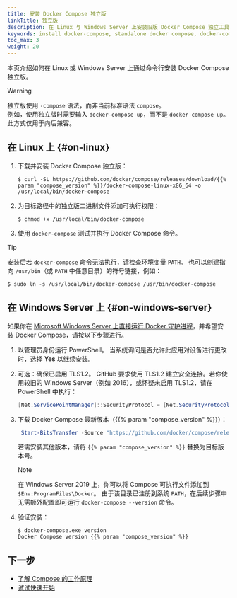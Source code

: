 ```yaml
---
title: 安装 Docker Compose 独立版
linkTitle: 独立版
description: 在 Linux 与 Windows Server 上安装旧版 Docker Compose 独立工具的说明
keywords: install docker-compose, standalone docker compose, docker-compose windows server, install docker compose linux, legacy compose install
toc_max: 3
weight: 20
---
```


本页介绍如何在 Linux 或 Windows Server 上通过命令行安装 Docker Compose 独立版。

> [!WARNING]
>
> 独立版使用 `-compose` 语法，而非当前标准语法 `compose`。  
> 例如，使用独立版时需要输入 `docker-compose up`，而不是 `docker compose up`。
> 此方式仅用于向后兼容。

## 在 Linux 上 {#on-linux}

1. 下载并安装 Docker Compose 独立版：

   ```console
   $ curl -SL https://github.com/docker/compose/releases/download/{{% param "compose_version" %}}/docker-compose-linux-x86_64 -o /usr/local/bin/docker-compose
   ```

2. 为目标路径中的独立版二进制文件添加可执行权限：

   ```console
   $ chmod +x /usr/local/bin/docker-compose
   ```

3. 使用 `docker-compose` 测试并执行 Docker Compose 命令。

> [!TIP]
>
> 安装后若 `docker-compose` 命令无法执行，请检查环境变量 `PATH`。
> 也可以创建指向 `/usr/bin`（或 `PATH` 中任意目录）的符号链接，例如：
> ```console
> $ sudo ln -s /usr/local/bin/docker-compose /usr/bin/docker-compose
> ```

## 在 Windows Server 上 {#on-windows-server}

如果你在 [Microsoft Windows Server 上直接运行 Docker 守护进程](/manuals/engine/install/binaries.md#install-server-and-client-binaries-on-windows)，并希望安装 Docker Compose，请按以下步骤进行。

1.  以管理员身份运行 PowerShell。
    当系统询问是否允许此应用对设备进行更改时，选择 **Yes** 以继续安装。

2.  可选：确保已启用 TLS1.2。
    GitHub 要求使用 TLS1.2 建立安全连接。若你使用较旧的 Windows Server（例如 2016），或怀疑未启用 TLS1.2，请在 PowerShell 中执行：

    ```powershell
    [Net.ServicePointManager]::SecurityProtocol = [Net.SecurityProtocolType]::Tls12
    ```

3. 下载 Docker Compose 最新版本（{{% param "compose_version" %}}）：

    ```powershell
     Start-BitsTransfer -Source "https://github.com/docker/compose/releases/download/{{% param "compose_version" %}}/docker-compose-windows-x86_64.exe" -Destination $Env:ProgramFiles\Docker\docker-compose.exe
    ```

    若需安装其他版本，请将 `{{% param "compose_version" %}}` 替换为目标版本号。

    > [!NOTE]
    >
    > 在 Windows Server 2019 上，你可以将 Compose 可执行文件添加到 `$Env:ProgramFiles\Docker`。
    > 由于该目录已注册到系统 `PATH`，在后续步骤中无需额外配置即可运行 `docker-compose --version` 命令。

4.  验证安装：

    ```console
    $ docker-compose.exe version
    Docker Compose version {{% param "compose_version" %}}
    ```

## 下一步

- [了解 Compose 的工作原理](/manuals/compose/intro/compose-application-model.md)
- [试试快速开始](/manuals/compose/gettingstarted.md)
